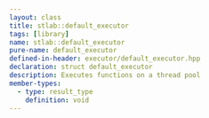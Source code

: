 ```yaml
---
layout: class
title: stlab::default_executor
tags: [library]
name: stlab::default_executor
pure-name: default_executor
defined-in-header: executor/default_executor.hpp
declaration: struct default_executor
description: Executes functions on a thread pool
member-types:
  - type: result_type
    definition: void
---
```

